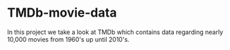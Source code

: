 # TMDb-movie-data
In this project we take a look at TMDb which contains data regarding nearly 10,000 movies from 1960's up until 2010's.
